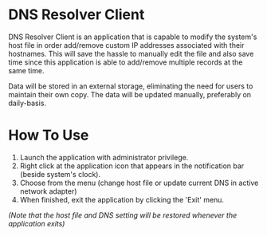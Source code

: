# DNS Resolver Client

DNS Resolver Client is an application that is capable to modify the system's host file in order add/remove custom IP addresses associated with their hostnames. This will save the hassle to manually edit the file and also save time since this application is able to add/remove multiple records at the same time.

Data will be stored in an external storage, eliminating the need for users to maintain their own copy. The data will be updated manually, preferably on daily-basis.

# How To Use

1. Launch the application with administrator privilege.
2. Right click at the application icon that appears in the notification bar (beside system's clock).
3. Choose from the menu (change host file or update current DNS in active network adapter)
4. When finished, exit the application by clicking the 'Exit' menu.

*(Note that the host file and DNS setting will be restored whenever the application exits)*
